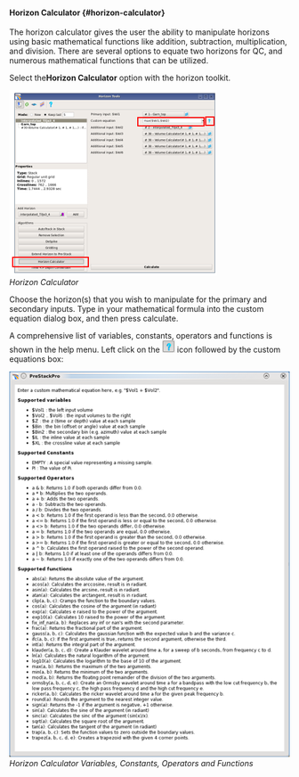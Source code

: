 #### Horizon Calculator {#horizon-calculator}

The horizon calculator gives the user the ability to manipulate horizons using basic mathematical functions like addition, subtraction, multiplication, and division. There are several options to equate two horizons for QC, and numerous mathematical functions that can be utilized.

Select the**Horizon Calculator** option with the horizon toolkit.

![](/assets/128_Interpretation.png)  
_Horizon Calculator_

Choose the horizon\(s\) that you wish to manipulate for the primary and secondary inputs. Type in your mathematical formula into the custom equation dialog box, and then press calculate.

A comprehensive list of variables, constants, operators and functions is shown in the help menu. Left click on the ![](/assets/129_Interpretation.png) icon followed by the custom equations box:

![](/assets/130_Interpretation.png)
_Horizon Calculator Variables, Constants, Operators and Functions_

